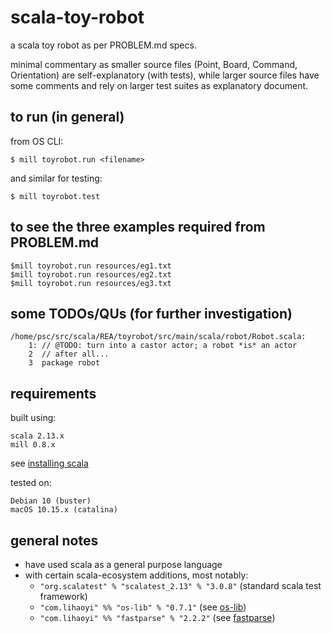 # scala-toy-robot

a scala toy robot as per PROBLEM.md specs.

minimal commentary as smaller source files (Point, Board, Command, Orientation) are self-explanatory (with tests), while larger source files have some comments and rely on larger test suites as explanatory document.

## to run (in general)

from OS CLI:

    $ mill toyrobot.run <filename>

and similar for testing:

    $ mill toyrobot.test

## to see the three examples required from PROBLEM.md

    $mill toyrobot.run resources/eg1.txt
    $mill toyrobot.run resources/eg2.txt
    $mill toyrobot.run resources/eg3.txt

## some TODOs/QUs (for further investigation)

```
/home/psc/src/scala/REA/toyrobot/src/main/scala/robot/Robot.scala:
    1: // @TODO: turn into a castor actor; a robot *is* an actor
    2  // after all...
    3  package robot
```

## requirements

built using:

    scala 2.13.x
    mill 0.8.x

see [installing scala](https://www.scala-lang.org/download/)

tested on:

    Debian 10 (buster)
    macOS 10.15.x (catalina)

## general notes

* have used scala as a general purpose language
* with certain scala-ecosystem additions, most notably:
    - `"org.scalatest" % "scalatest_2.13" % "3.0.8"` (standard scala test framework)
    - `"com.lihaoyi" %% "os-lib" % "0.7.1"` (see [os-lib](https://github.com/lihaoyi/os-lib))
    - `"com.lihaoyi" %% "fastparse" % "2.2.2"` (see [fastparse](http://www.lihaoyi.com/fastparse/))
